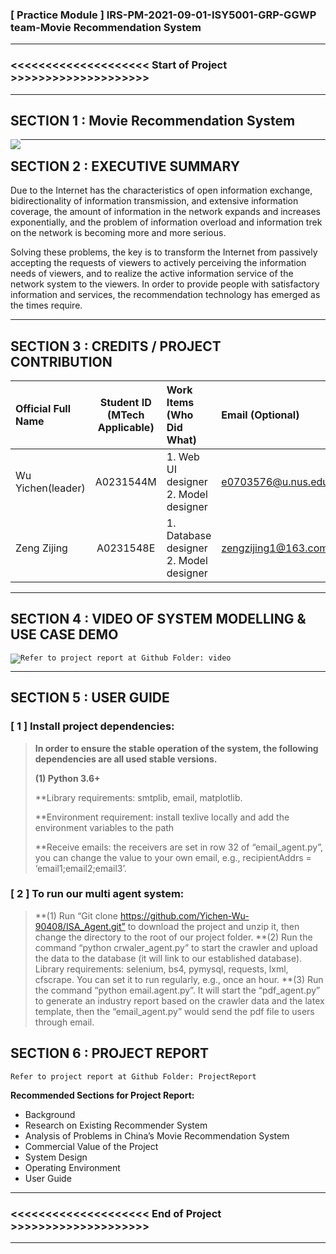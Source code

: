 ﻿### [ Practice Module ] IRS-PM-2021-09-01-ISY5001-GRP-GGWP team-Movie Recommendation System

---

### <<<<<<<<<<<<<<<<<<<< Start of Project >>>>>>>>>>>>>>>>>>>>

---

## SECTION 1 : Movie Recommendation System
<img src="Miscellaneous/P.png"
     style="float: left; margin-right: 0px;" />


---

## SECTION 2 : EXECUTIVE SUMMARY 
Due to the Internet has the characteristics of open information exchange, bidirectionality of information transmission, and extensive information coverage, the amount of information in the network expands and increases exponentially, and the problem of information overload and information trek on the network is becoming more and more serious.

Solving these problems, the key is to transform the Internet from passively accepting the requests of viewers to actively perceiving the information needs of viewers, and to realize the active information service of the network system to the viewers. In order to provide people with satisfactory information and services, the recommendation technology has emerged as the times require. 


---

## SECTION 3 : CREDITS / PROJECT CONTRIBUTION

| Official Full Name  | Student ID (MTech Applicable)  | Work Items (Who Did What) | Email (Optional) |
| :------------ |:---------------:| :-----| :-----|
| Wu Yichen(leader) | A0231544M | 1. Web UI designer 2. Model designer | e0703576@u.nus.edu |
| Zeng Zijing | A0231548E | 1. Database designer  2. Model designer | zengzijing1@163.com |

---

## SECTION 4 : VIDEO OF SYSTEM MODELLING & USE CASE DEMO
<img src="Miscellaneous/2.png"
     style="float: left; margin-right: 0px;" />

`Refer to project report at Github Folder: video` 


---

## SECTION 5 : USER GUIDE

### [ 1 ] Install project dependencies:

> **In order to ensure the stable operation of the system, the following dependencies are all used stable versions.**
>
> **(1) Python 3.6+**
>
> **Library requirements: smtplib, email, matplotlib.
>
> **Environment requirement: install texlive locally and add the environment variables to the path
> 
> **Receive emails: the receivers are set in row 32 of “email_agent.py”, you can change the value to your own email, e.g., recipientAddrs = ‘email1;email2;email3’.
> 
### [ 2 ] To run our multi agent system:
> **(1) Run “Git clone https://github.com/Yichen-Wu-90408/ISA_Agent.git” to download the project and unzip it, then change the directory to the root of our project folder.
> **(2) Run the command “python crwaler_agent.py” to start the crawler and upload the data to the database (it will link to our established database). 
Library requirements: selenium, bs4, pymysql, requests, lxml, cfscrape.
You can set it to run regularly, e.g., once an hour.
> **(3) Run the command “python email.agent.py”. It will start the “pdf_agent.py” to generate an industry report based on the crawler data and the latex template, then the “email_agent.py” would send the pdf file to users through email.


## SECTION 6 : PROJECT REPORT 

`Refer to project report at Github Folder: ProjectReport`

**Recommended Sections for Project Report:**

- Background
- Research on Existing Recommender System
- Analysis of Problems in China’s Movie Recommendation System
- Commercial Value of the Project
- System Design
- Operating Environment
- User Guide



---

### <<<<<<<<<<<<<<<<<<<< End of Project >>>>>>>>>>>>>>>>>>>>

---

